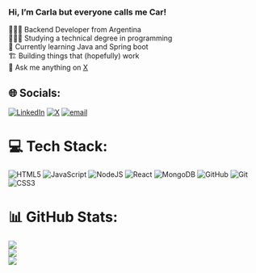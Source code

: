 ### Hi, I’m Carla but everyone calls me Car!


👩🏻‍💻 Backend Developer from Argentina<br/>
👩🏻‍🎓 Studying a technical degree in programming<br/>
🌱 Currently learning Java and Spring boot<br/>
🏗️ Building things that (hopefully) work<br/>
💭 Ask me anything on [X](https://x.com/carliscoding)<br/>


## 🌐 Socials:
[![LinkedIn](https://img.shields.io/badge/LinkedIn-%230077B5.svg?logo=linkedin&logoColor=white)](https://linkedin.com/in/https://www.linkedin.com/in/carla-salinas-26b163261/) [![X](https://img.shields.io/badge/X-black.svg?logo=X&logoColor=white)](https://x.com/https://x.com/carliscoding) [![email](https://img.shields.io/badge/Email-D14836?logo=gmail&logoColor=white)](mailto:carlasalinas3005@gmail.com) 

# 💻 Tech Stack:
![HTML5](https://img.shields.io/badge/html5-%23E34F26.svg?style=for-the-badge&logo=html5&logoColor=white) ![JavaScript](https://img.shields.io/badge/javascript-%23323330.svg?style=for-the-badge&logo=javascript&logoColor=%23F7DF1E) ![NodeJS](https://img.shields.io/badge/node.js-6DA55F?style=for-the-badge&logo=node.js&logoColor=white) ![React](https://img.shields.io/badge/react-%2320232a.svg?style=for-the-badge&logo=react&logoColor=%2361DAFB) ![MongoDB](https://img.shields.io/badge/MongoDB-%234ea94b.svg?style=for-the-badge&logo=mongodb&logoColor=white) ![GitHub](https://img.shields.io/badge/github-%23121011.svg?style=for-the-badge&logo=github&logoColor=white) ![Git](https://img.shields.io/badge/git-%23F05033.svg?style=for-the-badge&logo=git&logoColor=white) ![CSS3](https://img.shields.io/badge/css3-%231572B6.svg?style=for-the-badge&logo=css3&logoColor=white)
# 📊 GitHub Stats:
![](https://github-readme-stats.vercel.app/api?username=carliscoding&theme=blue_navy&hide_border=true&include_all_commits=false&count_private=false)<br/>
![](https://nirzak-streak-stats.vercel.app/?user=carliscoding&theme=blue_navy&hide_border=true)<br/>
![](https://github-readme-stats.vercel.app/api/top-langs/?username=carliscoding&theme=blue_navy&hide_border=true&include_all_commits=false&count_private=false&layout=compact)

<!-- Proudly created with GPRM ( https://gprm.itsvg.in ) -->


<!---
carliscoding/carliscoding is a ✨ special ✨ repository because its `README.md` (this file) appears on your GitHub profile.
You can click the Preview link to take a look at your changes.
--->
